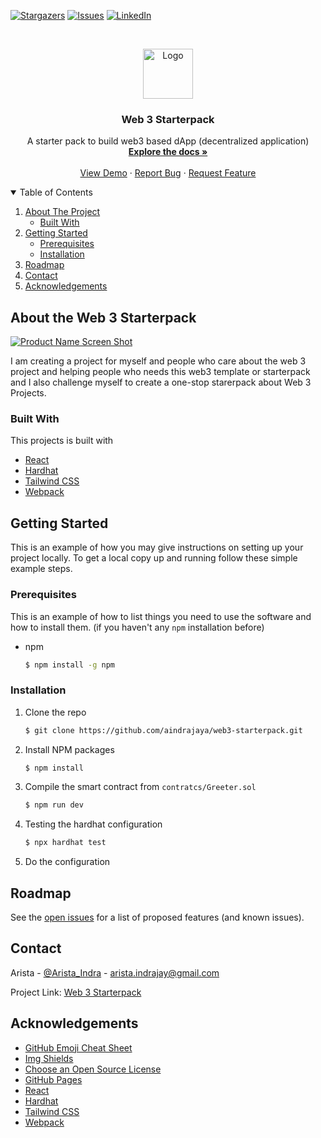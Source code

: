 <!-- PROJECT SHIELDS -->
[![Stargazers][stars-shield]][stars-url]
[![Issues][issues-shield]][issues-url]
[![LinkedIn][linkedin-shield]][linkedin-url]

<!-- PROJECT LOGO -->
<br />
<p align="center">
  <a href="https://github.com/aindrajaya/web3-starterpack">
    <img src="https://logowik.com/content/uploads/images/web36984.jpg" alt="Logo" width="80" height="80">
  </a>

  <h3 align="center">Web 3 Starterpack</h3>

  <p align="center">
    A starter pack to build web3 based dApp (decentralized application)
    <br />
    <a href="https://github.com/aindrajaya/web3-starterpack"><strong>Explore the docs »</strong></a>
    <br />
    <br />
    <a href="https://github.com/aindrajaya/web3-starterpack">View Demo</a>
    ·
    <a href="https://github.com/aindrajaya/web3-starterpack/issues">Report Bug</a>
    ·
    <a href="https://github.com/aindrajaya/web3-starterpack/issues">Request Feature</a>
  </p>
</p>

<!-- TABLE OF CONTENTS -->
<details open="open">
  <summary>Table of Contents</summary>
  <ol>
    <li>
      <a href="#about-the-project">About The Project</a>
      <ul>
        <li><a href="#built-with">Built With</a></li>
      </ul>
    </li>
    <li>
      <a href="#getting-started">Getting Started</a>
      <ul>
        <li><a href="#prerequisites">Prerequisites</a></li>
        <li><a href="#installation">Installation</a></li>
      </ul>
    </li>
    <li><a href="#roadmap">Roadmap</a></li>
    <li><a href="#contact">Contact</a></li>
    <li><a href="#acknowledgements">Acknowledgements</a></li>
  </ol>
</details>

<!-- ABOUT THE PROJECT -->
## About the Web 3 Starterpack
[![Product Name Screen Shot][product-screenshot]](https://example.com)

I am creating a project for myself and people who care about the web 3 project and helping people who needs this web3 template or starterpack and I also challenge myself to create a one-stop starerpack about Web 3 Projects. 

### Built With
This projects is built with
* [React](https://reactjs.org/)
* [Hardhat](https://hardhat.org/)
* [Tailwind CSS](https://tailwindcss.com/)
* [Webpack](https://webpack.js.org/)



<!-- GETTING STARTED -->
## Getting Started

This is an example of how you may give instructions on setting up your project locally.
To get a local copy up and running follow these simple example steps.

### Prerequisites

This is an example of how to list things you need to use the software and how to install them. (if you haven't any `npm` installation before)
* npm
  ```sh
  $ npm install -g npm
  ```

### Installation

1. Clone the repo
   ```sh
   $ git clone https://github.com/aindrajaya/web3-starterpack.git
   ```
2. Install NPM packages
   ```sh
   $ npm install
   ```
3. Compile the smart contract from `contratcs/Greeter.sol`
   ```sh
   $ npm run dev
   ```
4. Testing the hardhat configuration
   ```sh
   $ npx hardhat test
   ```   
5. Do the configuration



<!-- ROADMAP -->
## Roadmap

See the [open issues](https://github.com/aindrajaya/web3-starterpack/issues) for a list of proposed features (and known issues).



<!-- CONTACT -->
## Contact
Arista - [@Arista_Indra](https://twitter.com/Arista_Indra) - arista.indrajay@gmail.com

Project Link: [Web 3 Starterpack](https://github.com/aindrajaya/web3-starterpack)



<!-- ACKNOWLEDGEMENTS -->
## Acknowledgements
* [GitHub Emoji Cheat Sheet](https://www.webpagefx.com/tools/emoji-cheat-sheet)
* [Img Shields](https://shields.io)
* [Choose an Open Source License](https://choosealicense.com)
* [GitHub Pages](https://pages.github.com)
* [React](https://reactjs.org/)
* [Hardhat](https://hardhat.org/)
* [Tailwind CSS](https://tailwindcss.com/)
* [Webpack](https://webpack.js.org/)


<!-- MARKDOWN LINKS & IMAGES -->
<!-- https://www.markdownguide.org/basic-syntax/#reference-style-links -->
[stars-shield]: https://img.shields.io/github/stars/aindrajaya/web3-starterpack.svg?style=for-the-badge
[stars-url]: https://github.com/aindrajaya/web3-starterpack/stargazers
[issues-shield]: https://img.shields.io/github/issues/aindrajaya/web3-starterpack.svg?style=for-the-badge
[issues-url]: https://github.com/aindrajaya/web3-starterpack/issues
[linkedin-shield]: https://img.shields.io/badge/-LinkedIn-black.svg?style=for-the-badge&logo=linkedin&colorB=555
[linkedin-url]: https://www.linkedin.com/in/aindrajaya
[product-screenshot]: https://cloud.netlifyusercontent.com/assets/344dbf88-fdf9-42bb-adb4-46f01eedd629/ca566f0d-f177-46ea-a3dd-345ade848c8b/02-skeleton-screens-react.png
